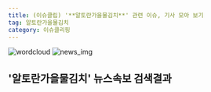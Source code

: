 ```yaml
---
title: (이슈클립) '**알토란가을물김치**' 관련 이슈, 기사 모아 보기
tag: 알토란가을물김치
category: 이슈클리핑
---
```

![wordcloud](https://s3.ap-northeast-2.amazonaws.com/lyrics101-wordcloud/2018-09-10-1536508237.png)
![news_img](https://user-images.githubusercontent.com/42597476/44507050-1206f400-a6e4-11e8-8d98-7ffbfebb353f.png)
## **'**알토란가을물김치**'** 뉴스속보 검색결과

